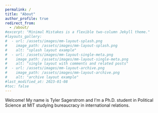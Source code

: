 ```yaml
---
permalink: /
title: "About"
author_profile: true
redirect_from:
  - /about/
#excerpt: "Minimal Mistakes is a flexible two-column Jekyll theme."
#layouts_gallery:
#  - url: /assets/images/mm-layout-splash.png
#    image_path: /assets/images/mm-layout-splash.png
#    alt: "splash layout example"
#  - url: /assets/images/mm-layout-single-meta.png
#    image_path: /assets/images/mm-layout-single-meta.png
#    alt: "single layout with comments and related posts"
#  - url: /assets/images/mm-layout-archive.png
#    image_path: /assets/images/mm-layout-archive.png
#    alt: "archive layout example"
#last_modified_at: 2023-01-08
#toc: false
---
```


Welcome! My name is Tyler Sagerstrom and I'm a Ph.D. student in Political Science at MIT studying bureaucracy in international relations.